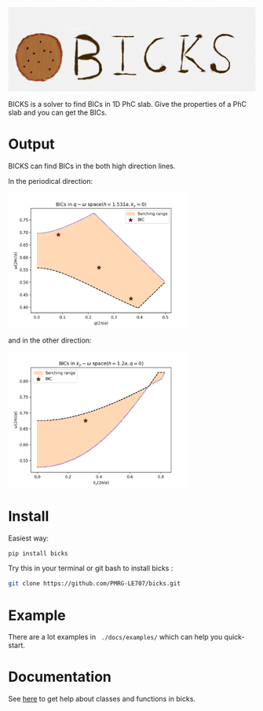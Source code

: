 ![avatar](./docs/figures/logo_1.jpeg)

BICKS is a solver to find BICs in 1D PhC slab. Give the properties of a PhC slab and you can get the BICs. 

# Output  

BICKS can find BICs in the both high direction lines. 

In the periodical direction:

<img src="./docs/figures/bic_q.png" alt="bic_ky" style="zoom:36%;" />

and in the other direction:

<img src="./docs/figures/bic_ky.png" alt="bic_ky" style="zoom:36%;" />

# Install

Easiest way:

```bash
pip install bicks
```

Try this in your terminal or git bash to install bicks :

```bash
git clone https://github.com/PMRG-LE707/bicks.git
```

# Example

There are a lot examples in ``` ./docs/examples/``` which can help you quick-start.

# Documentation

See [here](https://bicksdoc.readthedocs.io/en/latest/) to get help about classes and functions in bicks.





 

